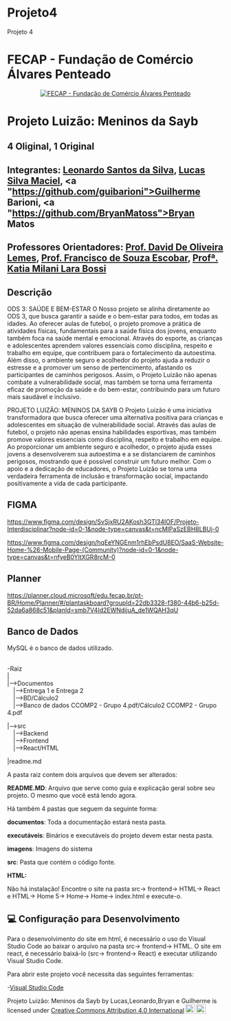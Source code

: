 # Projeto4
Projeto 4
# FECAP - Fundação de Comércio Álvares Penteado

<p align="center">
<a href= "https://www.fecap.br/"><img src="https://encrypted-tbn0.gstatic.com/images?q=tbn:ANd9GcRhZPrRa89Kma0ZZogxm0pi-tCn_TLKeHGVxywp-LXAFGR3B1DPouAJYHgKZGV0XTEf4AE&usqp=CAU" alt="FECAP - Fundação de Comércio Álvares Penteado" border="0"></a>
</p>

# Projeto Luizão: Meninos da Sayb

## 4 Oliginal, 1 Original

## Integrantes:  <a href="https://github.com/Leonardoss23">Leonardo Santos da Silva</a>, <a href="https://github.com/LucasSilvaMaciel">Lucas Silva Maciel</a>, <a "https://github.com/guibarioni">Guilherme Barioni</a>, <a "https://github.com/BryanMatoss">Bryan Matos</a>

## Professores Orientadores: <a href="https://www.linkedin.com/in/dolemes/">Prof. David De Oliveira Lemes</a>, <a href="">Prof. Francisco de Souza Escobar</a>, <a href="">Profª. Katia Milani Lara Bossi
</a>

## Descrição
ODS 3: SAÚDE E BEM-ESTAR
O Nosso projeto se alinha diretamente ao ODS 3, que busca garantir a saúde e o bem-estar para todos, em todas as idades. Ao oferecer aulas de futebol, o projeto promove a prática de atividades físicas, fundamentais para a saúde física dos jovens, enquanto também foca na saúde mental e emocional. Através do esporte, as crianças e adolescentes aprendem valores essenciais como disciplina, respeito e trabalho em equipe, que contribuem para o fortalecimento da autoestima. Além disso, o ambiente seguro e acolhedor do projeto ajuda a reduzir o estresse e a promover um senso de pertencimento, afastando os participantes de caminhos perigosos. Assim, o Projeto Luizão não apenas combate a vulnerabilidade social, mas também se torna uma ferramenta eficaz de promoção da saúde e do bem-estar, contribuindo para um futuro mais saudável e inclusivo.

PROJETO LUIZÃO: MENINOS DA SAYB
O Projeto Luizão é uma iniciativa transformadora que busca oferecer uma alternativa positiva para crianças e adolescentes em situação de vulnerabilidade social. Através das aulas de futebol, o projeto não apenas ensina habilidades esportivas, mas também promove valores essenciais como disciplina, respeito e trabalho em equipe. Ao proporcionar um ambiente seguro e acolhedor, o projeto ajuda esses jovens a desenvolverem sua autoestima e a se distanciarem de caminhos perigosos, mostrando que é possível construir um futuro melhor. Com o apoio e a dedicação de educadores, o Projeto Luizão se torna uma verdadeira ferramenta de inclusão e transformação social, impactando positivamente a vida de cada participante.

## FIGMA
https://www.figma.com/design/SvSjxRU2AKosh3GTl34IOF/Projeto-Interdisciplinar?node-id=0-1&node-type=canvas&t=ncMIPaSzEBH8LBUj-0

https://www.figma.com/design/hqEeYNGEnm1rhEbPsdU8EO/SaaS-Website-Home-%26-Mobile-Page-(Community)?node-id=0-1&node-type=canvas&t=nfyeB0YltXGR8rcM-0
## Planner
https://planner.cloud.microsoft/edu.fecap.br/pt-BR/Home/Planner/#/plantaskboard?groupId=22db3328-f380-44b6-b25d-52da6a868c51&planId=smb7V4Id2EWNdijuA_de1WQAH3qU

## Banco de Dados
MySQL é o banco de dados utilizado.<br><br>

-Raiz<br>
|<br>
|-->Documentos<br>
  &emsp;|-->Entrega 1 e Entrega 2<br>
  &emsp;|-->BD/Cálculo2<br>
  &emsp;|-->Banco de dados CCOMP2 - Grupo 4.pdf/Cálculo2 CCOMP2 - Grupo 4.pdf<br>

|-->src<br>
  &emsp;|-->Backend<br>
  &emsp;|-->Frontend<br>
  &emsp;|-->React/HTML

  |readme.md<br>

A pasta raiz contem dois arquivos que devem ser alterados:

<b>README.MD</b>: Arquivo que serve como guia e explicação geral sobre seu projeto. O mesmo que você está lendo agora.

Há também 4 pastas que seguem da seguinte forma:

<b>documentos</b>: Toda a documentação estará nesta pasta.

<b>executáveis</b>: Binários e executáveis do projeto devem estar nesta pasta.

<b>imagens</b>: Imagens do sistema

<b>src</b>: Pasta que contém o código fonte.

<b>HTML:</b>

Não há instalação!
Encontre o site na pasta src-> frontend-> HTML-> React e HTML-> Home 5-> Home-> Home-> index.html e execute-o.

## 💻 Configuração para Desenvolvimento

Para o desenvolvimento do site em html, é necessário o uso do Visual Studio Code ao baixar o arquivo na pasta src-> frontend-> HTML. O site em react, é necessário baixá-lo (src-> frontend-> React) e executar utilizando Visual Studio Code.

Para abrir este projeto você necessita das seguintes ferramentas:

-<a href="https://code.visualstudio.com/">Visual Studio Code</a>

<p xmlns:cc="http://creativecommons.org/ns#" xmlns:dct="http://purl.org/dc/terms/"><span property="dct:title">Projeto Luizão: Meninos da Sayb</span> by <span property="cc:attributionName">Lucas,Leonardo,Bryan e Guilherme</span> is licensed under <a href="https://creativecommons.org/licenses/by/4.0/?ref=chooser-v1" target="_blank" rel="license noopener noreferrer" style="display:inline-block;">Creative Commons Attribution 4.0 International<img style="height:22px!important;margin-left:3px;vertical-align:text-bottom;" src="https://mirrors.creativecommons.org/presskit/icons/cc.svg?ref=chooser-v1" alt=""><img style="height:22px!important;margin-left:3px;vertical-align:text-bottom;" src="https://mirrors.creativecommons.org/presskit/icons/by.svg?ref=chooser-v1" alt=""></a></p>

